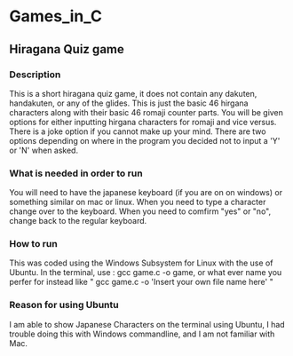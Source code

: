 # Games_in_C
## Hiragana Quiz game
### Description
This is a short hiragana quiz game, it does not contain any dakuten, handakuten, or any of the glides. 
This is just the basic 46 hirgana characters along with their basic 46 romaji counter parts.
You will be given options for either inputting hirgana characters for romaji and vice versus.
There is a joke option if you cannot make up your mind.
There are two options depending on where in the program you decided not to input a 'Y' or 'N' when asked.
### What is needed in order to run
You will need to have the japanese keyboard (if you are on on windows) or something similar on mac or linux.
When you need to type a character change over to the keyboard. When you need to comfirm "yes" or "no", change back to the regular keyboard.
### How to run
This was coded using the Windows Subsystem for Linux with the use of Ubuntu.
In the terminal, use : gcc game.c -o game, or what ever name you perfer for instead like " gcc game.c -o 'Insert your own file name here' "
### Reason for using Ubuntu
I am able to show Japanese Characters on the terminal using Ubuntu, I had trouble doing this with Windows commandline, and I am not familiar with Mac.
